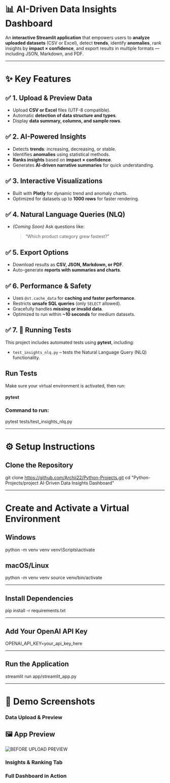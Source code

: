 # 📊 AI-Driven Data Insights Dashboard

An **interactive Streamlit application** that empowers users to **analyze uploaded datasets** (CSV or Excel), detect **trends**, identify **anomalies**, rank insights by **impact × confidence**, and export results in multiple formats — including JSON, Markdown, and PDF.

---

# ✨ Key Features

## ✅ 1. Upload & Preview Data
- Upload **CSV or Excel** files (UTF-8 compatible).  
- Automatic **detection of data structure and types**.  
- Display **data summary, columns, and sample rows**.

## ✅ 2. AI-Powered Insights
- Detects **trends**: increasing, decreasing, or stable.  
- Identifies **anomalies** using statistical methods.  
- **Ranks insights** based on **impact × confidence**.  
- Generates **AI-driven narrative summaries** for quick understanding.

## ✅ 3. Interactive Visualizations
- Built with **Plotly** for dynamic trend and anomaly charts.  
- Optimized for datasets up to **1000 rows** for faster rendering.  

## ✅ 4. Natural Language Queries (NLQ)
- *(Coming Soon)* Ask questions like:  
  > “Which product category grew fastest?”  

## ✅ 5. Export Options
- Download results as **CSV, JSON, Markdown, or PDF**.  
- Auto-generate **reports with summaries and charts**.  

## ✅ 6. Performance & Safety
- Uses `@st.cache_data` for **caching and faster performance**.  
- Restricts **unsafe SQL queries** (only `SELECT` allowed).  
- Gracefully handles **missing or invalid data**.  
- Optimized to run within **~10 seconds** for medium datasets.

## ✅ 7. 🧪 Running Tests
This project includes automated tests using **pytest**, including:

- `test_insights_nlq.py` – tests the Natural Language Query (NLQ) functionality.

## Run Tests
Make sure your virtual environment is activated, then run:
#### pytest

### Command to run:
pytest tests/test_insights_nlq.py

---

# ⚙️ Setup Instructions

## Clone the Repository

git clone https://github.com/Archii22/Python-Projects.git
cd "Python-Projects/project AI-Driven Data Insights Dashboard"

---

#  Create and Activate a Virtual Environment

## Windows
python -m venv venv
venv\Scripts\activate

## macOS/Linux
python -m venv venv
source venv/bin/activate

---

## Install Dependencies
pip install -r requirements.txt

---

## Add Your OpenAI API Key
OPENAI_API_KEY=your_api_key_here

---

## Run the Application
streamlit run app/streamlit_app.py

---

# 📸 Demo Screenshots
### Data Upload & Preview
## 🖼️ App Preview

![BEFORE UPLOAD PREVIEW](demo%20page/uploadpreview.jpeg)

### Insights & Ranking Tab
### Full Dashboard in Action

